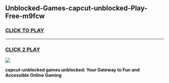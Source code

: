 
## Unblocked-Games-capcut-unblocked-Play-Free-m9fcw
<h3>
<a href="https://premium76.site?title=capcut-unblocked&ref=10A">CLICK TO PLAY</a></h3>
<hr>

<h3>
<a href="https://premium76.site?title=capcut-unblocked&ref=10A">CLICK 2 PLAY</a>
  
</h3>

<a href="https://premium76.site?title=capcut-unblocked&ref=10A"><img src="https://clearcache.store/games.png"></a>


**capcut-unblocked games unblocked: Your Gateway to Fun and Accessible Online Gaming**
